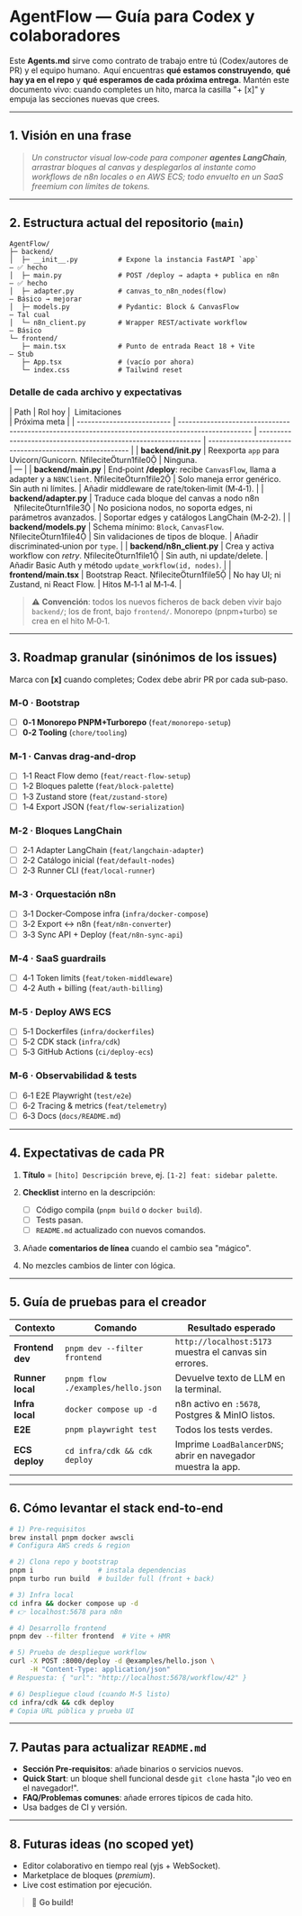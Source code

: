 # AgentFlow — Guía para Codex y colaboradores

Este **Agents.md** sirve como contrato de trabajo entre tú (Codex/autores de PR) y el equipo humano.  Aquí encuentras **qué estamos construyendo**, 
**qué hay ya en el repo** y **qué esperamos de cada próxima entrega**.
Mantén este documento vivo: cuando completes un hito, marca la casilla "+ \[x]" y empuja las secciones nuevas que crees.

---

## 1. Visión en una frase

> *Un constructor visual *low‑code* para componer **agentes LangChain**, arrastrar bloques al canvas y desplegarlos al instante como *workflows* de 
n8n locales o en AWS ECS; todo envuelto en un SaaS freemium con límites de tokens.*

---

## 2. Estructura actual del repositorio (`main`)

```
AgentFlow/
├─ backend/
│  ├─ __init__.py          # Expone la instancia FastAPI `app`            – ✅ hecho
│  ├─ main.py              # POST /deploy → adapta + publica en n8n       – ✅ hecho
│  ├─ adapter.py           # canvas_to_n8n_nodes(flow)                     – Básico → mejorar
│  ├─ models.py            # Pydantic: Block & CanvasFlow                  – Tal cual
│  └─ n8n_client.py        # Wrapper REST/activate workflow                – Básico
└─ frontend/
   ├─ main.tsx             # Punto de entrada React 18 + Vite             – Stub
   ├─ App.tsx              # (vacío por ahora)
   └─ index.css            # Tailwind reset
```

### Detalle de cada archivo y expectativas

| Path                       | Rol hoy                                                                                            |  Limitaciones                                                  
| Próxima meta                                             |
| -------------------------- | -------------------------------------------------------------------------------------------------- | 
-------------------------------------------------------------- | -------------------------------------------------------- |
| **backend/**init**.py**    | Reexporta `app` para Uvicorn/Gunicorn. fileciteturn1file0                                       | Ninguna.                                                       
| —                                                        |
| **backend/main.py**        | End‑point **/deploy**: recibe `CanvasFlow`, llama a adapter y a `N8NClient`. fileciteturn1file2 | Solo maneja 
error genérico.<br>Sin auth ni límites.            | Añadir middleware de rate/token‑limit (M‑4‑1).           |
| **backend/adapter.py**     | Traduce cada bloque del canvas a nodo n8n   fileciteturn1file3                                  | No posiciona 
nodos, no soporta edges, ni parámetros avanzados. | Soportar edges y catálogos LangChain (M‑2‑2).            |
| **backend/models.py**      | Schema mínimo: `Block`, `CanvasFlow`. fileciteturn1file4                                        | Sin 
validaciones de tipos de bloque.                           | Añadir discriminated‑union por `type`.                   |
| **backend/n8n\_client.py** | Crea y activa workflow con *retry*. fileciteturn1file1                                          | Sin auth, ni 
update/delete.                                    | Añadir Basic Auth y método `update_workflow(id, nodes)`. |
| **frontend/main.tsx**      | Bootstrap React. fileciteturn1file5                                                             | No hay UI; ni 
Zustand, ni React Flow.                          | Hitos M‑1‑1 al M‑1‑4.                                    |

> ⚠️ **Convención**: todos los nuevos ficheros de back deben vivir bajo `backend/`; los de front, bajo `frontend/`. Monorepo (pnpm+turbo) se crea en 
el hito M‑0‑1.

---

## 3. Roadmap granular (sinónimos de los issues)

Marca con **\[x]** cuando completes; Codex debe abrir PR por cada sub‑paso.

### M‑0 · Bootstrap

* [ ] **0‑1 Monorepo PNPM+Turborepo** (`feat/monorepo-setup`)
* [ ] **0‑2 Tooling** (`chore/tooling`)

### M‑1 · Canvas drag‑and‑drop

* [ ] 1‑1 React Flow demo (`feat/react-flow-setup`)
* [ ] 1‑2 Bloques palette (`feat/block-palette`)
* [ ] 1‑3 Zustand store (`feat/zustand-store`)
* [ ] 1‑4 Export JSON (`feat/flow-serialization`)

### M‑2 · Bloques LangChain

* [ ] 2‑1 Adapter LangChain (`feat/langchain-adapter`)
* [ ] 2‑2 Catálogo inicial (`feat/default-nodes`)
* [ ] 2‑3 Runner CLI (`feat/local-runner`)

### M‑3 · Orquestación n8n

* [ ] 3‑1 Docker‑Compose infra (`infra/docker-compose`)
* [ ] 3‑2 Export ↔ n8n (`feat/n8n-converter`)
* [ ] 3‑3 Sync API + Deploy (`feat/n8n-sync-api`)

### M‑4 · SaaS guardrails

* [ ] 4‑1 Token limits (`feat/token-middleware`)
* [ ] 4‑2 Auth + billing (`feat/auth-billing`)

### M‑5 · Deploy AWS ECS

* [ ] 5‑1 Dockerfiles (`infra/dockerfiles`)
* [ ] 5‑2 CDK stack (`infra/cdk`)
* [ ] 5‑3 GitHub Actions (`ci/deploy-ecs`)

### M‑6 · Observabilidad & tests

* [ ] 6‑1 E2E Playwright (`test/e2e`)
* [ ] 6‑2 Tracing & metrics (`feat/telemetry`)
* [ ] 6‑3 Docs (`docs/README.md`)

---

## 4. Expectativas de **cada PR**

1. **Título** = `[hito] Descripción breve`, ej. `[1-2] feat: sidebar palette`.
2. **Checklist** interno en la descripción:

   * [ ] Código compila (`pnpm build` o `docker build`).
   * [ ] Tests pasan.
   * [ ] `README.md` actualizado con nuevos comandos.
3. Añade **comentarios de línea** cuando el cambio sea "mágico".
4. No mezcles cambios de linter con lógica.

---

## 5. Guía de pruebas para el creador

| Contexto         | Comando                           | Resultado esperado                                            |
| ---------------- | --------------------------------- | ------------------------------------------------------------- |
| **Frontend dev** | `pnpm dev --filter frontend`      | `http://localhost:5173` muestra el canvas sin errores.        |
| **Runner local** | `pnpm flow ./examples/hello.json` | Devuelve texto de LLM en la terminal.                         |
| **Infra local**  | `docker compose up -d`            | n8n activo en `:5678`, Postgres & MinIO listos.               |
| **E2E**          | `pnpm playwright test`            | Todos los tests verdes.                                       |
| **ECS deploy**   | `cd infra/cdk && cdk deploy`      | Imprime `LoadBalancerDNS`; abrir en navegador muestra la app. |

---

## 6. Cómo levantar el stack end‑to‑end

```bash
# 1) Pre‑requisitos
brew install pnpm docker awscli
# Configura AWS creds & region

# 2) Clona repo y bootstrap
pnpm i                # instala dependencias
pnpm turbo run build  # builder full (front + back)

# 3) Infra local
cd infra && docker compose up -d
# 👉 localhost:5678 para n8n

# 4) Desarrollo frontend
pnpm dev --filter frontend  # Vite + HMR

# 5) Prueba de despliegue workflow
curl -X POST :8000/deploy -d @examples/hello.json \
     -H "Content-Type: application/json"
# Respuesta: { "url": "http://localhost:5678/workflow/42" }

# 6) Despliegue cloud (cuando M‑5 listo)
cd infra/cdk && cdk deploy
# Copia URL pública y prueba UI
```

---

## 7. Pautas para actualizar `README.md`

* **Sección Pre‑requisitos**: añade binarios o servicios nuevos.
* **Quick Start**: un bloque shell funcional desde `git clone` hasta "¡lo veo en el navegador!".
* **FAQ/Problemas comunes**: añade errores típicos de cada hito.
* Usa badges de CI y versión.

---

## 8. Futuras ideas (no scoped yet)

* Editor colaborativo en tiempo real (yjs + WebSocket).
* Marketplace de bloques (*premium*).
* Live cost estimation por ejecución.

> 🚀 **Go build!**

